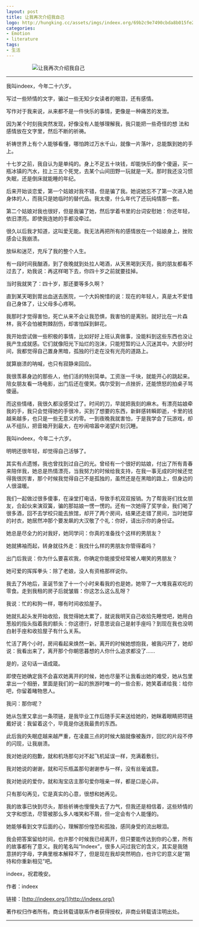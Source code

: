 ```yaml
---
layout: post
title: 让我再次介绍我自己
logo: http://hungking.cc/assets/imgs/indeex.org/69b2c9e7490cbda8b015fe2ff24c3d383ffb73658926-W7uTXE.jpeg
categories:
- Emotion
- literature
tags:
- 生活
---
```




　　　　　![让我再次介绍我自己](http://hungking.cc/assets/imgs/indeex.org/b1551a60b956ea5226d86a0765bb6a5732b0454fe2d8-VQt005%20(1).jpeg)




--------------


我叫indeex，今年二十六岁。


写过一些矫情的文字，骗过一些无知少女读者的眼泪，还有感情。


写作对于我来说，从来都不是一件快乐的事情，更像是一种痛苦的发泄。


因为某个时刻我突然发现，好像没有人能够理解我，我只能把一些奇怪的想
法和感情放在文字里，然后不断的祈祷。

祈祷世界上有个人能够看懂，哪怕跨过万水千山，就像一片落叶，总能飘到她的手上。


十七岁之前，我自认为是单纯的。身上不足五十块钱，却能快乐的像个傻逼，买一瓶冰镇的汽水，拉上三五个死党，去某个山间田野一玩就是一天。那时我还没习惯失眠，还是倒床就能睡的年纪。


后来开始谈恋爱，第一个姑娘对我不错，但是骗了我。她说她忘不了第一次进入她身体的人，而我只是她临时的替代品。我太傻，什么年代了还玩纯情那一套。


第二个姑娘对我也很好，但是我骗了她，然后学着书里的台词安慰她：你还年轻，依旧漂亮。即使我连她的手都没牵过。


很久以后我才知道，这叫爱无能。我无法再把所有的感情放在一个姑娘身上，挫败感会让我崩溃。


放纵和迷茫，充斥了我的整个人生。


有一段时间我酗酒，到了夜晚就到处拉人喝酒，从天黑喝到天亮，我的朋友都看不过去了，劝我说：再这样喝下去，你四十岁之前就要挂掉。


当时我就笑了：四十岁，那还要等多久啊？


直到某天喝到胃出血送去医院，一个大妈惋惜的说：现在的年轻人，真是太不爱惜自己身体了，让父母多心疼啊。


我那时才觉得害怕，死亡从来不会让我恐惧，我害怕的是离别。就好比在一片森林，我不会怕被荆棘刮伤，却害怕踩到鲜花。


我开始尝试做一些积极的事情，比如好好上班认真做事，没能料到这些东西也没让我产生成就感。它们就像阳光下灿烂的泡沫，只能短暂的让人沉迷其中。大部分时间，我都觉得自己置身黑暗，孤独的行走在没有光亮的道路上。


就算崩溃的呐喊，也只有寂静来回应。


我很羡慕身边的那些人，他们活的特别简单。工资涨一千块，就能开心的跳起来。陪女朋友看一场电影，出门后还在傻笑。偶尔受到一点挫折，还能愤怒的拍桌子骂傻逼。


而这些情绪，我很久都没感受过了。时间的刀，早就把我刻的麻木。有漂亮姑娘牵我的手，我只会觉得她的手很冷，买到了想要的东西，新鲜感转瞬即逝，卡里的钱越来越多，也只是一些无意义的零。一到夜晚我就害怕，于是我学会了玩游戏，却从不组队，把音箱开到最大，在吵闹喧嚣中渴望片刻沉睡。



我叫indeex，今年二十六岁。


明明还很年轻，却觉得自己活够了。


其实有点遗憾，我也曾找到过自己的光。曾经有一个很好的姑娘，付出了所有青春来陪伴我，她总是热情漂亮，当我努力的时候给我支持，在我一事无成的时候还觉得我很厉害，那个时候我觉得自己不是孤独的，虽然还是在黑暗的路上，但身边的人很温暖。


我们一起做过很多傻事，在澡堂打电话，导致手机双双报销。为了帮我哥们找女朋友，合起伙来演双簧，骗的那姑娘一愣一愣的。还有一次她得了奖学金，我们喝了很多酒，回不去学校只能去旅馆，却开了两个房间，结果还走错了房间，当时她穿的衬衣，她居然冲那个要发飙的大汉敬了个礼：你好，请出示你的身份证。


她总是尽全力的对我好，她同学问：你真的准备找个这样的男朋友？


她就拂袖而起，转身就往外走：我找什么样的男朋友你管得着吗？


出门后我说：你为什么要喜欢我，你确定你能接受经常被人嘲笑的男朋友？


她可爱的挥挥拳头：除了老娘，没人有资格那样说你。


我去了外地后，圣诞节坐了十一个小时来看我的也是她，她带了一大堆我喜欢吃的零食。走到我租的房子后就皱眉：你这怎么这么乱呀？


我说：忙的和狗一样，哪有时间收拾屋子。


她就扎起头发开始收拾，我觉得她太累了，就说我明天自己收拾先睡觉吧，她用白葱般的指头指着我的额头：你这德行，好意思说自己是射手座吗？到现在我也没明白射手座和收拾屋子有什么关系。


忙活了两个小时，房间看起来焕然一新。离开的时候她想抱我，被我闪开了，她却说：我看出来了，离开那个你朝思暮想的人你什么追求都没了……


是的，这句话一语成箴。


即使在她确定我不会喜欢她离开的时候，她也尽量不让我看出她的难受，她从包里拿出一个相册，里面是我们的一起的旅游时唯一的一些合影，她笑着递给我：给你吧，你留着睹物思人。


我问：那你呢？


她从包里又拿出一条项链，是我毕业工作后随手买来送给她的，她眯着眼睛把项链戴好说：我留着这个，毕竟是你送我最贵的东西。



此后我的失眠症越来越严重，在凌晨三点的时候大脑就像被轰炸，回忆的片段不停的闪现，让我崩溃。


我对她说的抱歉，就和机场那句对不起飞机延误一样，充满着敷衍。


我对她说的谢谢，就和可乐瓶盖那句谢谢参与一样，没有丝毫诚意。


我对她说的爱你，就和淘宝店主那句爱你哦亲一样，都是口是心非。


只有那句再见，它是真实的心意，很想和她再见。


我的故事已快到尽头，那些祈祷也慢慢失去了力气，但我还是相信着，这些矫情的文字和想法，尽管被那么多人嗤笑和不屑，但一定会有个人能懂的。


她能够看到文字后面的心，理解那份惶恐和孤独，感同身受的流出眼泪。


我会把答案留给时间，也许那个时候我已经离开，但只要能传达到你的心里，所有的故事都有了意义。我的笔名叫“Indeex”，很多人问过我它的含义，其实是我随意拼的字母，字典里根本解释不了，但是现在我却突然明白，也许它的意义是“期待和你重新相见”吧。


indeex，祝君晚安。




作者：indeex  

链接：[http://indeex.org/](http://indeex.org/) 

著作权归作者所有。商业转载请联系作者获得授权，非商业转载请注明出处。








---------------











